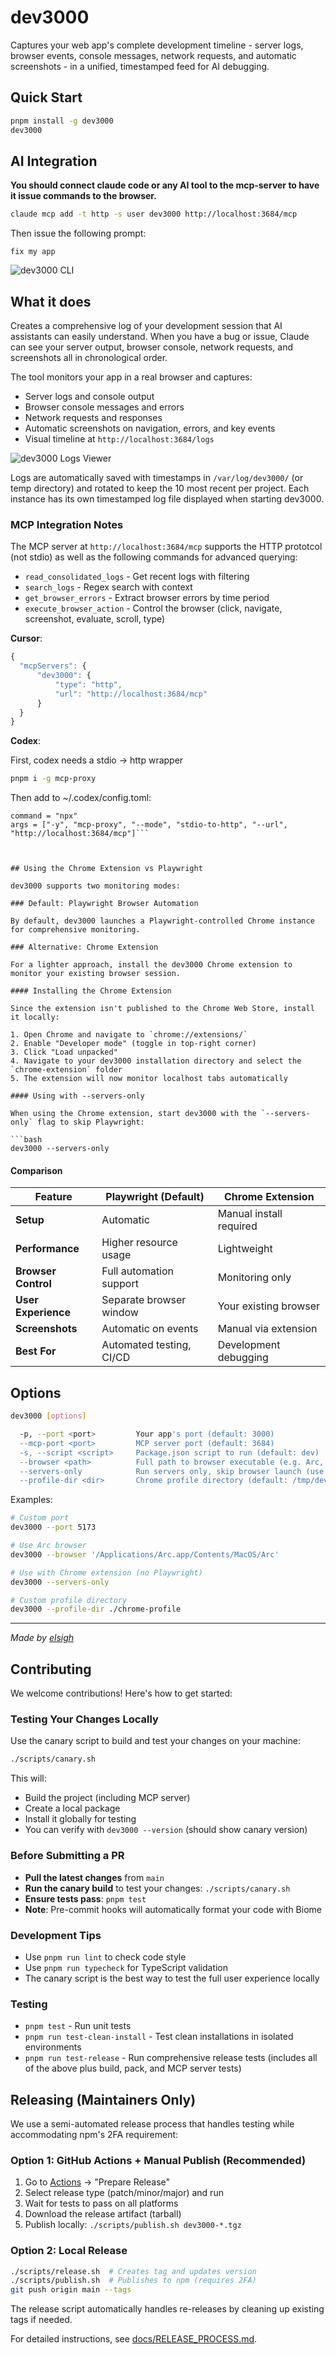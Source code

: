 # dev3000

Captures your web app's complete development timeline - server logs, browser events, console messages, network requests, and automatic screenshots - in a unified, timestamped feed for AI debugging.

## Quick Start

```bash
pnpm install -g dev3000
dev3000
```

## AI Integration

**You should connect claude code or any AI tool to the mcp-server to have it issue commands to the browser.**

```bash
claude mcp add -t http -s user dev3000 http://localhost:3684/mcp
```

Then issue the following prompt:

```
fix my app
```

![dev3000 CLI](www/public/cli.gif)

## What it does

Creates a comprehensive log of your development session that AI assistants can easily understand. When you have a bug or issue, Claude can see your server output, browser console, network requests, and screenshots all in chronological order.

The tool monitors your app in a real browser and captures:

- Server logs and console output
- Browser console messages and errors
- Network requests and responses
- Automatic screenshots on navigation, errors, and key events
- Visual timeline at `http://localhost:3684/logs`

![dev3000 Logs Viewer](logs.jpg)

Logs are automatically saved with timestamps in `/var/log/dev3000/` (or temp directory) and rotated to keep the 10 most recent per project. Each instance has its own timestamped log file displayed when starting dev3000.

### MCP Integration Notes

The MCP server at `http://localhost:3684/mcp` supports the HTTP prototcol (not stdio) as well as the following commands for advanced querying:

- `read_consolidated_logs` - Get recent logs with filtering
- `search_logs` - Regex search with context
- `get_browser_errors` - Extract browser errors by time period
- `execute_browser_action` - Control the browser (click, navigate, screenshot, evaluate, scroll, type)

**Cursor**:

```js
{
  "mcpServers": {
      "dev3000": {
          "type": "http",
          "url": "http://localhost:3684/mcp"
      }
  }
}
```

**Codex**:

First, codex needs a stdio -> http wrapper
```sh
pnpm i -g mcp-proxy
```

Then add to ~/.codex/config.toml:
```[mcp_servers.dev3000]
command = "npx"
args = ["-y", "mcp-proxy", "--mode", "stdio-to-http", "--url", "http://localhost:3684/mcp"]```



## Using the Chrome Extension vs Playwright

dev3000 supports two monitoring modes:

### Default: Playwright Browser Automation

By default, dev3000 launches a Playwright-controlled Chrome instance for comprehensive monitoring.

### Alternative: Chrome Extension

For a lighter approach, install the dev3000 Chrome extension to monitor your existing browser session.

#### Installing the Chrome Extension

Since the extension isn't published to the Chrome Web Store, install it locally:

1. Open Chrome and navigate to `chrome://extensions/`
2. Enable "Developer mode" (toggle in top-right corner)
3. Click "Load unpacked"
4. Navigate to your dev3000 installation directory and select the `chrome-extension` folder
5. The extension will now monitor localhost tabs automatically

#### Using with --servers-only

When using the Chrome extension, start dev3000 with the `--servers-only` flag to skip Playwright:

```bash
dev3000 --servers-only
```

#### Comparison

| Feature             | Playwright (Default)     | Chrome Extension        |
| ------------------- | ------------------------ | ----------------------- |
| **Setup**           | Automatic                | Manual install required |
| **Performance**     | Higher resource usage    | Lightweight             |
| **Browser Control** | Full automation support  | Monitoring only         |
| **User Experience** | Separate browser window  | Your existing browser   |
| **Screenshots**     | Automatic on events      | Manual via extension    |
| **Best For**        | Automated testing, CI/CD | Development debugging   |

## Options

```bash
dev3000 [options]

  -p, --port <port>         Your app's port (default: 3000)
  --mcp-port <port>         MCP server port (default: 3684)
  -s, --script <script>     Package.json script to run (default: dev)
  --browser <path>          Full path to browser executable (e.g. Arc, custom Chrome)
  --servers-only            Run servers only, skip browser launch (use with Chrome extension)
  --profile-dir <dir>       Chrome profile directory (default: /tmp/dev3000-chrome-profile)
```

Examples:

```bash
# Custom port
dev3000 --port 5173

# Use Arc browser
dev3000 --browser '/Applications/Arc.app/Contents/MacOS/Arc'

# Use with Chrome extension (no Playwright)
dev3000 --servers-only

# Custom profile directory
dev3000 --profile-dir ./chrome-profile
```

---

_Made by [elsigh](https://github.com/elsigh)_

## Contributing

We welcome contributions! Here's how to get started:

### Testing Your Changes Locally

Use the canary script to build and test your changes on your machine:

```bash
./scripts/canary.sh
```

This will:
- Build the project (including MCP server)
- Create a local package
- Install it globally for testing
- You can verify with `dev3000 --version` (should show canary version)

### Before Submitting a PR

- **Pull the latest changes** from `main`
- **Run the canary build** to test your changes: `./scripts/canary.sh`
- **Ensure tests pass**: `pnpm test`
- **Note**: Pre-commit hooks will automatically format your code with Biome

### Development Tips

- Use `pnpm run lint` to check code style
- Use `pnpm run typecheck` for TypeScript validation
- The canary script is the best way to test the full user experience locally

### Testing

- `pnpm test` - Run unit tests
- `pnpm run test-clean-install` - Test clean installations in isolated environments
- `pnpm run test-release` - Run comprehensive release tests (includes all of the above plus build, pack, and MCP server tests)

## Releasing (Maintainers Only)

We use a semi-automated release process that handles testing while accommodating npm's 2FA requirement:

### Option 1: GitHub Actions + Manual Publish (Recommended)

1. Go to [Actions](https://github.com/vercel-labs/dev3000/actions) → "Prepare Release"
2. Select release type (patch/minor/major) and run
3. Wait for tests to pass on all platforms
4. Download the release artifact (tarball)
5. Publish locally: `./scripts/publish.sh dev3000-*.tgz`

### Option 2: Local Release

```bash
./scripts/release.sh  # Creates tag and updates version
./scripts/publish.sh  # Publishes to npm (requires 2FA)
git push origin main --tags
```

The release script automatically handles re-releases by cleaning up existing tags if needed.

For detailed instructions, see [docs/RELEASE_PROCESS.md](docs/RELEASE_PROCESS.md).
